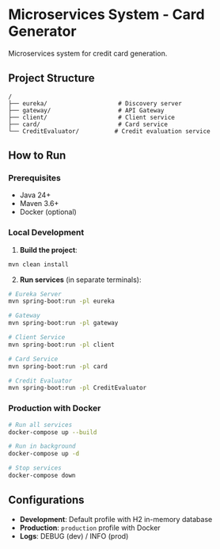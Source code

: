 # Microservices System - Card Generator

Microservices system for credit card generation.

## Project Structure

```
/
├── eureka/                    # Discovery server
├── gateway/                   # API Gateway
├── client/                    # Client service
├── card/                      # Card service
└── CreditEvaluator/          # Credit evaluation service
```

## How to Run

### Prerequisites
- Java 24+
- Maven 3.6+
- Docker (optional)

### Local Development

1. **Build the project**:
```bash
mvn clean install
```

2. **Run services** (in separate terminals):

```bash
# Eureka Server
mvn spring-boot:run -pl eureka

# Gateway
mvn spring-boot:run -pl gateway

# Client Service
mvn spring-boot:run -pl client

# Card Service
mvn spring-boot:run -pl card

# Credit Evaluator
mvn spring-boot:run -pl CreditEvaluator
```

### Production with Docker

```bash
# Run all services
docker-compose up --build

# Run in background
docker-compose up -d

# Stop services
docker-compose down
```

## Configurations

- **Development**: Default profile with H2 in-memory database
- **Production**: `production` profile with Docker
- **Logs**: DEBUG (dev) / INFO (prod)
